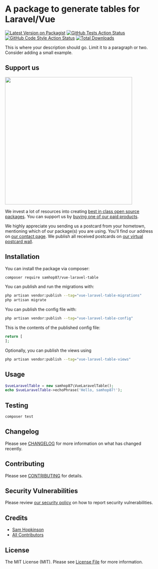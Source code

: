 # A package to generate tables for Laravel/Vue

[![Latest Version on Packagist](https://img.shields.io/packagist/v/samhop87/vue-laravel-table.svg?style=flat-square)](https://packagist.org/packages/samhop87/vue-laravel-table)
[![GitHub Tests Action Status](https://img.shields.io/github/actions/workflow/status/samhop87/vue-laravel-table/run-tests.yml?branch=main&label=tests&style=flat-square)](https://github.com/samhop87/vue-laravel-table/actions?query=workflow%3Arun-tests+branch%3Amain)
[![GitHub Code Style Action Status](https://img.shields.io/github/actions/workflow/status/samhop87/vue-laravel-table/fix-php-code-style-issues.yml?branch=main&label=code%20style&style=flat-square)](https://github.com/samhop87/vue-laravel-table/actions?query=workflow%3A"Fix+PHP+code+style+issues"+branch%3Amain)
[![Total Downloads](https://img.shields.io/packagist/dt/samhop87/vue-laravel-table.svg?style=flat-square)](https://packagist.org/packages/samhop87/vue-laravel-table)

This is where your description should go. Limit it to a paragraph or two. Consider adding a small example.

## Support us

[<img src="https://github-ads.s3.eu-central-1.amazonaws.com/vue-laravel-table.jpg?t=1" width="419px" />](https://spatie.be/github-ad-click/vue-laravel-table)

We invest a lot of resources into creating [best in class open source packages](https://spatie.be/open-source). You can support us by [buying one of our paid products](https://spatie.be/open-source/support-us).

We highly appreciate you sending us a postcard from your hometown, mentioning which of our package(s) you are using. You'll find our address on [our contact page](https://spatie.be/about-us). We publish all received postcards on [our virtual postcard wall](https://spatie.be/open-source/postcards).

## Installation

You can install the package via composer:

```bash
composer require samhop87/vue-laravel-table
```

You can publish and run the migrations with:

```bash
php artisan vendor:publish --tag="vue-laravel-table-migrations"
php artisan migrate
```

You can publish the config file with:

```bash
php artisan vendor:publish --tag="vue-laravel-table-config"
```

This is the contents of the published config file:

```php
return [
];
```

Optionally, you can publish the views using

```bash
php artisan vendor:publish --tag="vue-laravel-table-views"
```

## Usage

```php
$vueLaravelTable = new samhop87\VueLaravelTable();
echo $vueLaravelTable->echoPhrase('Hello, samhop87!');
```

## Testing

```bash
composer test
```

## Changelog

Please see [CHANGELOG](CHANGELOG.md) for more information on what has changed recently.

## Contributing

Please see [CONTRIBUTING](CONTRIBUTING.md) for details.

## Security Vulnerabilities

Please review [our security policy](../../security/policy) on how to report security vulnerabilities.

## Credits

- [Sam Hopkinson](https://github.com/samhop87)
- [All Contributors](../../contributors)

## License

The MIT License (MIT). Please see [License File](LICENSE.md) for more information.

